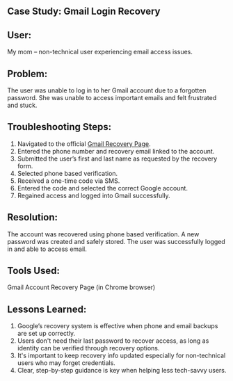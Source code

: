 ## Case Study: Gmail Login Recovery

##  User:
My mom – non-technical user experiencing email access issues.

## Problem:
The user was unable to log in to her Gmail account due to a forgotten password. She was unable to access important emails and felt frustrated and stuck.

##  Troubleshooting Steps:

1. Navigated to the official [Gmail Recovery Page](https://accounts.google.com/signin/recovery).
2. Entered the phone number and recovery email linked to the account.
3. Submitted the user’s first and last name as requested by the recovery form.
4. Selected phone based verification.
5. Received a one-time code via SMS.
6. Entered the code and selected the correct Google account.
7. Regained access and logged into Gmail successfully.

## Resolution:
The account was recovered using phone based verification. A new password was created and safely stored. The user was successfully logged in and able to access email.

##  Tools Used:
 Gmail Account Recovery Page (in Chrome browser)

##  Lessons Learned:
1. Google’s recovery system is effective when phone and email backups are set up correctly.
2. Users don't need their last password to recover access, as long as identity can be verified through recovery options.
3. It's important to keep recovery info updated especially for non-technical users who may forget credentials.
4. Clear, step-by-step guidance is key when helping less tech-savvy users.

